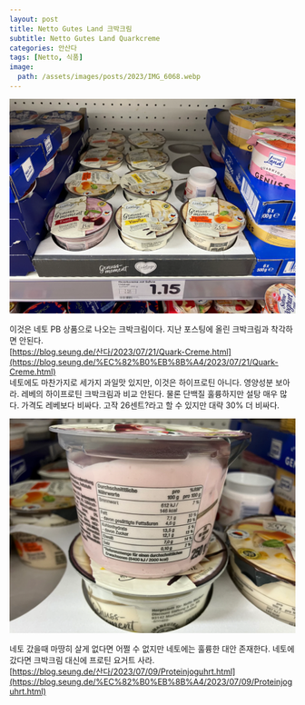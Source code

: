 ```yaml
---
layout: post
title: Netto Gutes Land 크박크림
subtitle: Netto Gutes Land Quarkcreme
categories: 안산다
tags: [Netto, 식품]
image:
  path: /assets/images/posts/2023/IMG_6068.webp
---
```


![](/assets/images/posts/2023/IMG_6068.webp)

이것은 네토 PB 상품으로 나오는 크박크림이다. 지난 포스팅에 올린 크박크림과 착각하면 안된다. \
[https://blog.seung.de/산다/2023/07/21/Quark-Creme.html](https://blog.seung.de/%EC%82%B0%EB%8B%A4/2023/07/21/Quark-Creme.html) \
네토에도 마찬가지로 세가지 과일맛 있지만, 이것은 하이프로틴 아니다. 영양성분 보아라. 레베의 하이프로틴 크박크림과 비교 안된다. 물론 단백질 훌륭하지만 설탕 매우 많다. 가격도 레베보다 비싸다. 고작 26센트?라고 할 수 있지만 대략 30% 더 비싸다. 

![](/assets/images/posts/2023/IMG_6069.webp)

네토 갔을때 마땅히 살게 없다면 어쩔 수 없지만 네토에는 훌륭한 대안 존재한다. 네토에 갔다면 크박크림 대신에 프로틴 요거트 사라.\
[https://blog.seung.de/산다/2023/07/09/Proteinjoguhrt.html](https://blog.seung.de/%EC%82%B0%EB%8B%A4/2023/07/09/Proteinjoguhrt.html)